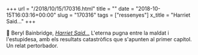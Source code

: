 +++
url = "/2018/10/15/170316.html"
title = ""
date = "2018-10-15T16:03:16+00:00"
slug = "170316"
tags = ["ressenyes"]
x_title = "Harriet Said…"
+++

📖 Beryl Bainbridge, *[Harriet Said…](https://en.wikipedia.org/wiki/Harriet_Said%2E%2E%2E)*
L'eterna pugna entre la maldat i l'estupidesa, amb els resultats catastròfics que s'apunten al primer capítol. Un relat pertorbador.

